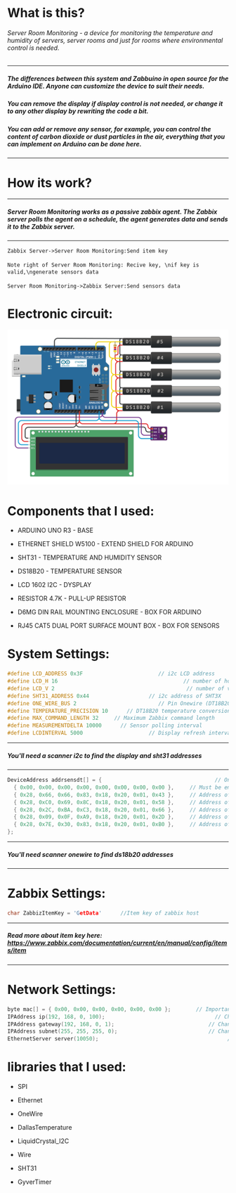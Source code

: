 # What is this?
###### Server Room Monitoring - a device for monitoring the temperature and humidity of servers, server rooms and just for rooms where environmental control is needed.


------------

##### The differences between this system and Zabbuino in open source for the Arduino IDE. Anyone can customize the device to suit their needs. 
##### You can remove the display if display control is not needed, or change it to any other display by rewriting the code a bit. 
##### You can add or remove any sensor, for example, you can control the content of carbon dioxide or dust particles in the air, everything that you can implement on Arduino can be done here.

------------

# How its work?
------------
##### Server Room Monitoring works as a passive zabbix agent. The Zabbix server polls the agent on a schedule, the agent generates data and sends it to the Zabbix server.
------------
```seq
Zabbix Server->Server Room Monitoring:Send item key

Note right of Server Room Monitoring: Recive key, \nif key is valid,\ngenerate sensors data

Server Room Monitoring->Zabbix Server:Send sensors data
```

# Electronic circuit:
![Shema](circuit.png)

# Components that I used:
- ARDUINO UNO R3 - BASE

- ETHERNET SHIELD W5100 - EXTEND SHIELD FOR ARDUINO

- SHT31 - TEMPERATURE AND HUMIDITY SENSOR

- DS18B20 - TEMPERATURE SENSOR

- LCD 1602 I2C - DYSPLAY

- RESISTOR 4.7K - PULL-UP RESISTOR

- D6MG DIN RAIL MOUNTING ENCLOSURE - BOX FOR ARDUINO

- RJ45 CAT5 DUAL PORT SURFACE MOUNT BOX - BOX FOR SENSORS



# System Settings:
```cpp
#define LCD_ADDRESS 0x3F                        // i2c LCD address
#define LCD_H 16                                        // number of horizontal cells
#define LCD_V 2                                          // number of vertical cells
#define SHT31_ADDRESS 0x44                   // i2c address of SHT3X
#define ONE_WIRE_BUS 2                          // Pin Onewire (DT18B20) bus
#define TEMPERATURE_PRECISION 10      // DT18B20 temperature conversion accuracy
#define MAX_COMMAND_LENGTH 32     // Maximum Zabbix command length
#define MEASUREMENTDELTA 10000      // Sensor polling interval
#define LCDINTERVAL 5000                     // Display refresh interval
```


------------
##### You'll need a scanner i2c to find the display and sht31 addresses
------------
```cpp
DeviceAddress addrsensdt[] = { 						              // OneWire sensor address array(you need to change the address to yours)
  { 0x00, 0x00, 0x00, 0x00, 0x00, 0x00, 0x00, 0x00 },	  // Must be emty (0x00)
  { 0x28, 0x66, 0x66, 0x83, 0x18, 0x20, 0x01, 0x43 },	  // Address of the first sensor
  { 0x28, 0xC0, 0x69, 0x8C, 0x18, 0x20, 0x01, 0x58 },	  // Address of the second sensor
  { 0x28, 0x2C, 0xBA, 0xC3, 0x18, 0x20, 0x01, 0x66 },	  // Address of the third sensor
  { 0x28, 0x09, 0x0F, 0xA9, 0x18, 0x20, 0x01, 0x2D },	  // Address of the fourth sensor
  { 0x28, 0x7E, 0x30, 0x83, 0x18, 0x20, 0x01, 0xB0 },	  // Address of the fifth sensor
};
```
------------
##### You'll need scanner onewire to find ds18b20 addresses 
------------
# Zabbix Settings:
```cpp
char ZabbizItemKey = 'GetData'      //Item key of zabbix host
```
------------
##### Read more about item key here: https://www.zabbix.com/documentation/current/en/manual/config/items/item
------------

# Network Settings:
```cpp
byte mac[] = { 0x00, 0x00, 0x00, 0x00, 0x00, 0x00 };		// Important! Change MAC address! It must be unique on your local network.
IPAddress ip(192, 168, 0, 100);						              // Change IP address if you need.
IPAddress gateway(192, 168, 0, 1);					            // Change GW if you need.
IPAddress subnet(255, 255, 255, 0);					            // Change MASK if you need.
EthernetServer server(10050);							              // Change port if you need.
```




# libraries that I used:
- SPI

- Ethernet

- OneWire

- DallasTemperature

- LiquidCrystal_I2C

- Wire

- SHT31

- GyverTimer


